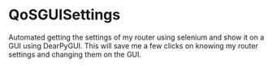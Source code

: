 # QoSGUISettings
Automated getting the settings of my router using selenium and show it on a GUI using DearPyGUI. This will save me a few clicks on knowing my router settings and changing them on the GUI.
